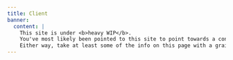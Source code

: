 ```yaml
---
title: Client
banner:
  content: |
    This site is under <b>heavy WIP</b>.
    You've most likely been pointed to this site to point towards a concept, or something.
    Either way, take at least some of the info on this page with a grain of salt, and also don't expect much info since it's very incomplete on content.
---
```


